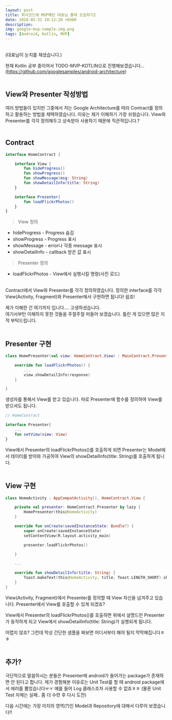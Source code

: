 ```yaml
---
layout: post
title: 회사코드에 MVP패턴 대표님 몰래 도입하기2
date: 2018-05-31 19:12:20 +0300
description:
img: google-mvp-sample-img.png
tags: [Android, Kotlin, MVP]
---
```

<br>
(대표님이 눈치를 채셨습니다.)<br>

현재 Kotlin 공부 중이어서 TODO-MVP-KOTLIN으로 진행해보겠습니다...<br>(https://github.com/googlesamples/android-architecture)<br>
<br>

## View와 Presenter 작성방법
여러 방법들이 있지만 그중에서 저는 Google Architecture를 따라 Contract를 정의하고 활용하는 방법을 채택하였습니다. 이유는 제가 이해하기 가장 쉬웠습니다. View와 Presenter를 각각 정의해두고 상속받아 사용하기 때문에 직관적입니다.?<br>
<br>

## Contract
```kotlin
interface HomeContract {

    interface View {
        fun hideProgress()
        fun showProgress()
        fun showMessage(msg: String)
        fun showDetailInfo(title: String)
    }

    interface Presenter{
        fun loadFlickrPhotos()
    }
}
```

> View 정의
* hideProgress - Progress 숨김
* showProgress - Progress 표시
* showMessage - error나 각종 message 표시
* showDetailInfo - callback 받은 값 표시

> Presenter 정의
* loadFlickrPhotos - View에서 실행시킬 명령(사진 로드)

<br>
Contract에서 View와 Presenter를 각각 정의하였습니다. 정의한 interface를 각각 View(Activity, Fragment)와 Presenter에서 구현하면 됩니다! 쉽죠!<br>

제가 이해한 건 여기까지 입니다.... 고생하셨습니다.<br>
여기서부턴 이해하지 못한 것들을 주절주절 떠들어 보겠습니다. 틀린 게 있으면 많은 지적 부탁드립니다.<br>
<br>

## Presenter 구현
```kotlin
class HomePresenter(val view: HomeContract.View) : MainContract.Presenter {

    override fun loadFlickrPhotos() {
        ...
        view.showDetailInfo(response)
    }

}
```
생성자를 통해서 View를 받고 있습니다. 따로 Presenter에 함수를 정의하여 View를 받으셔도 됩니다.
```kotlin
// HomeContract

interface Presenter{
    ...
    fun setView(view: View)
}
```
View에서 Presenter의 loadFlickrPhotos()를 호출하게 되면 Presenter는 Model에서 데이터를 받아와 가공하여 View의 showDetailInfo(title: String)를 호출하게 됩니다. 
<br>
<br>

## View 구현
```kotlin
class HomeActivity : AppCompatActivity(), HomeContract.View {

    private val presenter: HomeContract.Presenter by lazy {
        HomePresenter(this@HomeActivity)
    }

    override fun onCreate(savedInstanceState: Bundle?) {
        super.onCreate(savedInstanceState)
        setContentView(R.layout.activity_main)

        presenter.loadFlickrPhotos()

    }

    ...

    override fun showDetailInfo(title: String) {
        Toast.makeText(this@HomeActivity, title, Toast.LENGTH_SHORT).show()
    }
}
```
View(Activity, Fragment)에서 Presenter를 정의할 때 View 자신을 넘겨주고 있습니다. Presenter에서 View를 호출할 수 있게 되겠죠?

View에서 Presenter의 loadFlickrPhotos()를 호출하면 위에서 설명드린 Presenter가 동작하게 되고 View에서 showDetailInfo(title: String)가 실행되게 됩니다.<br>

어렵지 않죠? 그런데 막상 간단한 샘플을 짜보면 어디서부터 해야 될지 막막해집니다ㅎㅎ <br>
<br>

## 추가?
극단적으로 말씀하시는 분들은 Presenter에 android가 들어가는 package가 존재하면 안 된다고 합니다. 제가 경험해본 이유로는 Unit Test를 할 때 android package에서 에러를 뿜었습니다ㅠㅜ 예를 들어 Log 클래스조차 사용할 수 없죠ㅎㅎ (물론 Unit Test 자체는 실패.. 좀 더 수련 후 다시 도전)<br>

다음 시간에는 가장 미지의 영역(?)인 Model과 Repository에 대해서 다루어 보겠습니다!!

